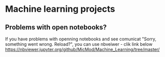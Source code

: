 # Machine learning projects

## Problems with open notebooks?
If you have problems with openning notebooks and see comunicat "Sorry, something went wrong. Reload?", you can use nbveiwer - clik link below https://nbviewer.jupyter.org/github/MicMod/Machine_Learning/tree/master/
